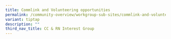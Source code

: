 ```yaml
---
title: Commlink and Volunteering opportunities
permalink: /community-overview/workgroup-sub-sites/commlink-and-volunteering-opportunities/
variant: tiptap
description: ""
third_nav_title: CC & RN Interest Group
---
```

<p></p>